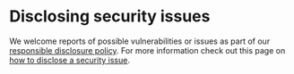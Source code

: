 # Disclosing security issues

We welcome reports of possible vulnerabilities or issues as part of our [responsible disclosure policy](https://www.adyen.com/policies-and-disclaimer/responsible-disclosure). For more information check out this page on [how to disclose a security issue](https://help.adyen.com/en_US/knowledge/security/product-security/how-do-i-disclose-a-security-issue).
